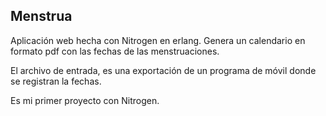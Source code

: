 Menstrua 
--------

Aplicación web hecha con Nitrogen en erlang. Genera un calendario en formato pdf
con las fechas de las menstruaciones. 

El archivo de entrada, es una exportación de un programa de móvil donde se
registran la fechas. 

Es mi primer proyecto con Nitrogen.
